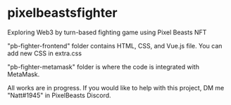 # pixelbeastsfighter
Exploring Web3 by turn-based fighting game using Pixel Beasts NFT

"pb-fighter-frontend" folder contains HTML, CSS, and Vue.js file. You can add new CSS in extra.css

"pb-fighter-metamask" folder is where the code is integrated with MetaMask.

All works are in progress. If you would like to help with this project, DM me "Natt#1945" in PixelBeasts Discord.
